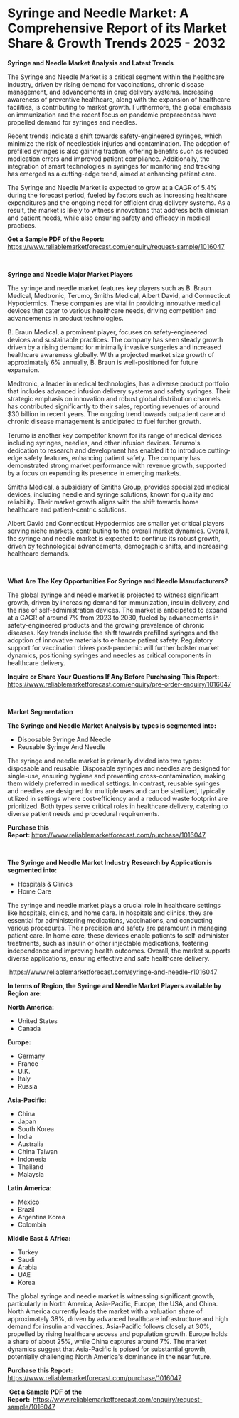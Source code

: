 <p><h1>Syringe and Needle Market: A Comprehensive Report of its Market Share & Growth Trends 2025 - 2032</h1></p><p><strong>Syringe and Needle Market Analysis and Latest Trends</strong></p>
<p><p>The Syringe and Needle Market is a critical segment within the healthcare industry, driven by rising demand for vaccinations, chronic disease management, and advancements in drug delivery systems. Increasing awareness of preventive healthcare, along with the expansion of healthcare facilities, is contributing to market growth. Furthermore, the global emphasis on immunization and the recent focus on pandemic preparedness have propelled demand for syringes and needles.</p><p>Recent trends indicate a shift towards safety-engineered syringes, which minimize the risk of needlestick injuries and contamination. The adoption of prefilled syringes is also gaining traction, offering benefits such as reduced medication errors and improved patient compliance. Additionally, the integration of smart technologies in syringes for monitoring and tracking has emerged as a cutting-edge trend, aimed at enhancing patient care.</p><p>The Syringe and Needle Market is expected to grow at a CAGR of 5.4% during the forecast period, fueled by factors such as increasing healthcare expenditures and the ongoing need for efficient drug delivery systems. As a result, the market is likely to witness innovations that address both clinician and patient needs, while also ensuring safety and efficacy in medical practices.</p></p>
<p><strong>Get a Sample PDF of the Report:&nbsp;</strong> <a href="https://www.reliablemarketforecast.com/enquiry/request-sample/1016047?utm_campaign=1890&utm_medium=2&utm_source=Github&utm_content=ia&utm_term=13042025&utm_id=syringe-and-needle">https://www.reliablemarketforecast.com/enquiry/request-sample/1016047</a></p>
<p>&nbsp;</p>
<p><strong>Syringe and Needle Major Market Players</strong></p>
<p><p>The syringe and needle market features key players such as B. Braun Medical, Medtronic, Terumo, Smiths Medical, Albert David, and Connecticut Hypodermics. These companies are vital in providing innovative medical devices that cater to various healthcare needs, driving competition and advancements in product technologies.</p><p>B. Braun Medical, a prominent player, focuses on safety-engineered devices and sustainable practices. The company has seen steady growth driven by a rising demand for minimally invasive surgeries and increased healthcare awareness globally. With a projected market size growth of approximately 6% annually, B. Braun is well-positioned for future expansion.</p><p>Medtronic, a leader in medical technologies, has a diverse product portfolio that includes advanced infusion delivery systems and safety syringes. Their strategic emphasis on innovation and robust global distribution channels has contributed significantly to their sales, reporting revenues of around $30 billion in recent years. The ongoing trend towards outpatient care and chronic disease management is anticipated to fuel further growth.</p><p>Terumo is another key competitor known for its range of medical devices including syringes, needles, and other infusion devices. Terumo's dedication to research and development has enabled it to introduce cutting-edge safety features, enhancing patient safety. The company has demonstrated strong market performance with revenue growth, supported by a focus on expanding its presence in emerging markets.</p><p>Smiths Medical, a subsidiary of Smiths Group, provides specialized medical devices, including needle and syringe solutions, known for quality and reliability. Their market growth aligns with the shift towards home healthcare and patient-centric solutions.</p><p>Albert David and Connecticut Hypodermics are smaller yet critical players serving niche markets, contributing to the overall market dynamics. Overall, the syringe and needle market is expected to continue its robust growth, driven by technological advancements, demographic shifts, and increasing healthcare demands.</p></p>
<p>&nbsp;</p>
<p><strong>What Are The Key Opportunities For Syringe and Needle Manufacturers?</strong></p>
<p><p>The global syringe and needle market is projected to witness significant growth, driven by increasing demand for immunization, insulin delivery, and the rise of self-administration devices. The market is anticipated to expand at a CAGR of around 7% from 2023 to 2030, fueled by advancements in safety-engineered products and the growing prevalence of chronic diseases. Key trends include the shift towards prefilled syringes and the adoption of innovative materials to enhance patient safety. Regulatory support for vaccination drives post-pandemic will further bolster market dynamics, positioning syringes and needles as critical components in healthcare delivery.</p></p>
<p><strong>Inquire or Share Your Questions If Any Before Purchasing This Report:</strong> <a href="https://www.reliablemarketforecast.com/enquiry/pre-order-enquiry/1016047?utm_campaign=1890&utm_medium=2&utm_source=Github&utm_content=ia&utm_term=13042025&utm_id=syringe-and-needle">https://www.reliablemarketforecast.com/enquiry/pre-order-enquiry/1016047</a></p>
<p>&nbsp;</p>
<p><strong>Market Segmentation</strong></p>
<p><strong>The Syringe and Needle Market Analysis by types is segmented into:</strong></p>
<p><ul><li>Disposable Syringe And Needle</li><li>Reusable Syringe And Needle</li></ul></p>
<p><p>The syringe and needle market is primarily divided into two types: disposable and reusable. Disposable syringes and needles are designed for single-use, ensuring hygiene and preventing cross-contamination, making them widely preferred in medical settings. In contrast, reusable syringes and needles are designed for multiple uses and can be sterilized, typically utilized in settings where cost-efficiency and a reduced waste footprint are prioritized. Both types serve critical roles in healthcare delivery, catering to diverse patient needs and procedural requirements.</p></p>
<p><strong>Purchase this Report:&nbsp;</strong><a href="https://www.reliablemarketforecast.com/purchase/1016047?utm_campaign=1890&utm_medium=2&utm_source=Github&utm_content=ia&utm_term=13042025&utm_id=syringe-and-needle">https://www.reliablemarketforecast.com/purchase/1016047</a></p>
<p>&nbsp;</p>
<p><strong>The Syringe and Needle Market Industry Research by Application is segmented into:</strong></p>
<p><ul><li>Hospitals & Clinics</li><li>Home Care</li></ul></p>
<p><p>The syringe and needle market plays a crucial role in healthcare settings like hospitals, clinics, and home care. In hospitals and clinics, they are essential for administering medications, vaccinations, and conducting various procedures. Their precision and safety are paramount in managing patient care. In home care, these devices enable patients to self-administer treatments, such as insulin or other injectable medications, fostering independence and improving health outcomes. Overall, the market supports diverse applications, ensuring effective and safe healthcare delivery.</p></p>
<p><a href="https://www.reliablemarketforecast.com/syringe-and-needle-r1016047?utm_campaign=1890&utm_medium=2&utm_source=Github&utm_content=ia&utm_term=13042025&utm_id=syringe-and-needle">&nbsp;https://www.reliablemarketforecast.com/syringe-and-needle-r1016047</a></p>
<p><strong>In terms of Region, the Syringe and Needle Market Players available by Region are:</strong></p>
<p>
    <p> <strong> North America: </strong>
        <ul>
            <li>United States</li>
            <li>Canada</li>
        </ul>
        </p> 
    <p> <strong> Europe: </strong>
        <ul>
            <li>Germany</li>
            <li>France</li>
            <li>U.K.</li>
            <li>Italy</li>
            <li>Russia</li>
        </ul>
        </p> 
    <p> <strong> Asia-Pacific: </strong>
        <ul>
            <li>China</li>
            <li>Japan</li>
            <li>South Korea</li>
            <li>India</li>
            <li>Australia</li>
            <li>China Taiwan</li>
            <li>Indonesia</li>
            <li>Thailand</li>
            <li>Malaysia</li>
        </ul>
        </p> 
    <p> <strong> Latin America: </strong>
        <ul>
            <li>Mexico</li>
            <li>Brazil</li>
            <li>Argentina Korea</li>
            <li>Colombia</li>
        </ul>
        </p> 
    <p> <strong> Middle East & Africa: </strong>
        <ul>
            <li>Turkey</li>
            <li>Saudi</li>
            <li>Arabia</li>
            <li>UAE</li>
            <li>Korea</li>
        </ul>
    </p>
    </p>
<p><p>The global syringe and needle market is witnessing significant growth, particularly in North America, Asia-Pacific, Europe, the USA, and China. North America currently leads the market with a valuation share of approximately 38%, driven by advanced healthcare infrastructure and high demand for insulin and vaccines. Asia-Pacific follows closely at 30%, propelled by rising healthcare access and population growth. Europe holds a share of about 25%, while China captures around 7%. The market dynamics suggest that Asia-Pacific is poised for substantial growth, potentially challenging North America's dominance in the near future.</p></p>
<p><strong>Purchase this Report: </strong><a href="https://www.reliablemarketforecast.com/purchase/1016047?utm_campaign=1890&utm_medium=2&utm_source=Github&utm_content=ia&utm_term=13042025&utm_id=syringe-and-needle">https://www.reliablemarketforecast.com/purchase/1016047</a></p>
<p>&nbsp;<strong>Get a Sample PDF of the Report:&nbsp;&nbsp;</strong><a href="https://www.reliablemarketforecast.com/enquiry/request-sample/1016047?utm_campaign=1890&utm_medium=2&utm_source=Github&utm_content=ia&utm_term=13042025&utm_id=syringe-and-needle">https://www.reliablemarketforecast.com/enquiry/request-sample/1016047</a></p>
<p><strong></strong></p>
<p><p></p><p></p><p></p></p>